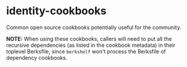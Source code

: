 # identity-cookbooks

Common open source cookbooks potentially useful for the community.

**NOTE:** When using these cookbooks, callers will need to put all the recursive dependencies (as listed in the cookbook metadata) in their toplevel Berksfile, since `berkshelf` won't process the Berksfile of dependency cookbooks.

